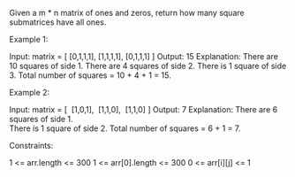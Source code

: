 Given a m * n matrix of ones and zeros, return how many square submatrices
have all ones.


Example 1:


Input: matrix =
[
[0,1,1,1],
[1,1,1,1],
[0,1,1,1]
]
Output: 15
Explanation: 
There are 10 squares of side 1.
There are 4 squares of side 2.
There is  1 square of side 3.
Total number of squares = 10 + 4 + 1 = 15.


Example 2:


Input: matrix = 
[
⁠ [1,0,1],
⁠ [1,1,0],
⁠ [1,1,0]
]
Output: 7
Explanation: 
There are 6 squares of side 1.  
There is 1 square of side 2. 
Total number of squares = 6 + 1 = 7.



Constraints:


1 <= arr.length <= 300
1 <= arr[0].length <= 300
0 <= arr[i][j] <= 1




